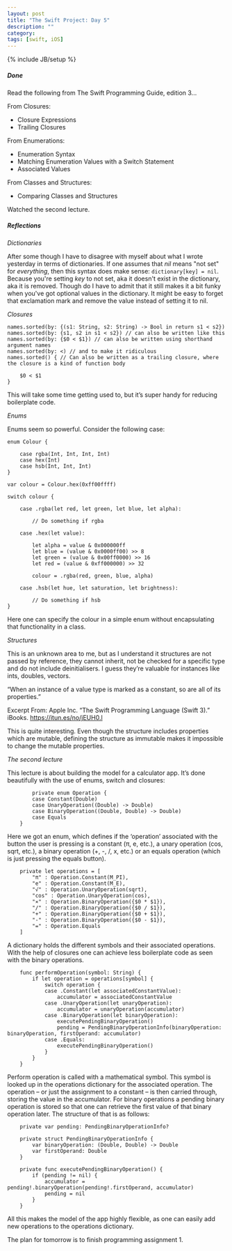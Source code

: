 ```yaml
---
layout: post
title: "The Swift Project: Day 5"
description: ""
category:
tags: [swift, iOS]
---
```


{% include JB/setup %}


##### Done

Read the following from The Swift Programming Guide, edition 3...


From Closures:

* Closure Expressions
* Trailing Closures


From Enumerations:

* Enumeration Syntax
* Matching Enumeration Values with a Switch Statement
* Associated Values


From Classes and Structures:

* Comparing Classes and Structures


Watched the second lecture.

##### Reflections


*Dictionaries*

After some though I have to disagree with myself about what I wrote yesterday in terms of dictionaries. If one assumes that *nil* means "not set" for *everything*, then this syntax does make sense: `dictionary[key] = nil`. Because you're setting *key* to not set, aka it doesn't exist in the dictionary, aka it is removed. Though do I have to admit that it still makes it a bit funky when you've got optional values in the dictionary. It might be easy to forget that exclamation mark and remove the value instead of setting it to nil.


*Closures*

```
names.sorted(by: {(s1: String, s2: String) -> Bool in return s1 < s2})
names.sorted(by: {s1, s2 in s1 < s2}) // can also be written like this
names.sorted(by: {$0 < $1}) // can also be written using shorthand argument names
names.sorted(by: <) // and to make it ridiculous
names.sorted() { // Can also be written as a trailing closure, where the closure is a kind of function body

    $0 < $1
}
```

This will take some time getting used to, but it’s super handy for reducing boilerplate code.  

*Enums*

Enums seem so powerful. Consider the following case:

```
enum Colour {

    case rgba(Int, Int, Int, Int)
    case hex(Int)
    case hsb(Int, Int, Int)
}

var colour = Colour.hex(0xff00ffff)

switch colour {

    case .rgba(let red, let green, let blue, let alpha):

        // Do something if rgba

    case .hex(let value):

        let alpha = value & 0x000000ff
        let blue = (value & 0x0000ff00) >> 8
        let green = (value & 0x00ff0000) >> 16
        let red = (value & 0xff000000) >> 32

        colour = .rgba(red, green, blue, alpha)

    case .hsb(let hue, let saturation, let brightness):

        // Do something if hsb
}
```

Here one can specify the colour in a simple enum without encapsulating that functionality in a class.  

*Structures*

This is an unknown area to me, but as I understand it structures are not passed by reference, they cannot inherit, not be checked for a specific type and do not include deinitialisers. I guess they’re valuable for instances like ints, doubles, vectors.

“When an instance of a value type is marked as a constant, so are all of its properties.”

Excerpt From: Apple Inc. “The Swift Programming Language (Swift 3).” iBooks. https://itun.es/no/jEUH0.l

This is quite interesting. Even though the structure includes properties which are mutable, defining the structure as immutable makes it impossible to change the mutable properties.


*The second lecture*

This lecture is about building the model for a calculator app. It’s done beautifully with the use of enums, switch and closures:

```
        private enum Operation {
        case Constant(Double)
        case UnaryOperation((Double) -> Double)
        case BinaryOperation((Double, Double) -> Double)
        case Equals
    }
```
Here we got an enum, which defines if the ‘operation’ associated with the button the user is pressing is a constant (π, e, etc.), a unary operation (cos, sqrt, etc.), a binary operation (+, -, /, x, etc.) or an equals operation (which is just pressing the equals button).

```
    private let operations = [
        "π" : Operation.Constant(M_PI),
        "e" : Operation.Constant(M_E),
        "√" : Operation.UnaryOperation(sqrt),
        "cos" : Operation.UnaryOperation(cos),
        "⨯" : Operation.BinaryOperation({$0 * $1}),
        "/" : Operation.BinaryOperation({$0 / $1}),
        "+" : Operation.BinaryOperation({$0 + $1}),
        "-" : Operation.BinaryOperation({$0 - $1}),
        "=" : Operation.Equals
    ]
```
A dictionary holds the different symbols and their associated operations. With the help of closures one can achieve less boilerplate code as seen with the binary operations.

```
    func performOperation(symbol: String) {
        if let operation = operations[symbol] {
            switch operation {
            case .Constant(let associatedConstantValue):
                accumulator = associatedConstantValue
            case .UnaryOperation(let unaryOperation):
                accumulator = unaryOperation(accumulator)
            case .BinaryOperation(let binaryOperation):
                executePendingBinaryOperation()
                pending = PendingBinaryOperationInfo(binaryOperation: binaryOperation, firstOperand: accumulator)
            case .Equals:
                executePendingBinaryOperation()
            }
        }
    }
```
Perform operation is called with a mathematical symbol. This symbol is looked up in the operations dictionary for the associated operation. The operation – or just the assignment to a constant – is then carried through, storing the value in the accumulator. For binary operations a pending binary operation is stored so that one can retrieve the first value of that binary operation later. The structure of that is as follows:

```
    private var pending: PendingBinaryOperationInfo?

    private struct PendingBinaryOperationInfo {
        var binaryOperation: (Double, Double) -> Double
        var firstOperand: Double
    }

    private func executePendingBinaryOperation() {
        if (pending != nil) {
            accumulator = pending!.binaryOperation(pending!.firstOperand, accumulator)
            pending = nil
        }
    }
```

All this makes the model of the app highly flexible, as one can easily add new operations to the operations dictionary.

The plan for tomorrow is to finish programming assignment 1.

